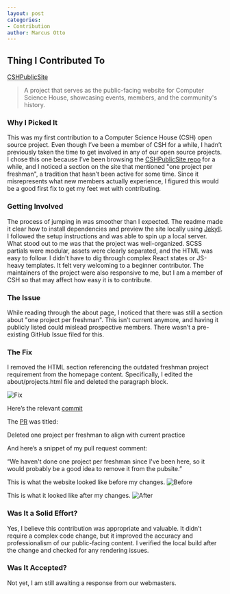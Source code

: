 ```yaml
---
layout: post
categories: 
- Contribution
author: Marcus Otto
---
```


## Thing I Contributed To

[CSHPublicSite](https://github.com/ComputerScienceHouse/CSHPublicSite)

> A project that serves as the public-facing website for Computer Science House, showcasing events, members, and the community's history.

### Why I Picked It

This was my first contribution to a Computer Science House (CSH) open source project. Even though I’ve been a member of CSH for a while, I hadn’t previously taken the time to get involved in any of our open source projects. I chose this one because I’ve been browsing the [CSHPublicSite repo](https://github.com/ComputerScienceHouse/CSHPublicSite) for a while, and I noticed a section on the site that mentioned "one project per freshman",  a tradition that hasn’t been active for some time. Since it misrepresents what new members actually experience, I figured this would be a good first fix to get my feet wet with contributing.

### Getting Involved

The process of jumping in was smoother than I expected. The readme made it clear how to install dependencies and preview the site locally using [Jekyll](https://jekyllrb.com/docs/). I followed the setup instructions and was able to spin up a local server. What stood out to me was that the project was well-organized. SCSS partials were modular, assets were clearly separated, and the HTML was easy to follow. I didn't have to dig through complex React states or JS-heavy templates. It felt very welcoming to a beginner contributor. The maintainers of the project were also responsive to me, but I am a member of CSH so that may affect how easy it is to contribute.

### The Issue
While reading through the about page, I noticed that there was still a section about "one project per freshman". This isn’t current anymore, and having it publicly listed could mislead prospective members. There wasn’t a pre-existing GitHub Issue filed for this.

### The Fix
I removed the HTML section referencing the outdated freshman project requirement from the homepage content. Specifically, I edited the about/projects.html file and deleted the paragraph block.

![Fix](/hfoss2025-blogs/assets/images/mco9734/fix.png)

Here’s the relevant [commit](https://github.com/ComputerScienceHouse/CSHPublicSite/commit/8eefa80d0ea59f055c79db2df572dbe24c03874b)

The [PR](https://github.com/ComputerScienceHouse/CSHPublicSite/pull/360) was titled:

Deleted one project per freshman to align with current practice

And here’s a snippet of my pull request comment:

“We haven't done one project per freshman since I've been here, so it would probably be a good idea to remove it from the pubsite.”

This is what the website looked like before my changes.
![Before](/hfoss2025-blogs/assets/images/mco9734/before.png)

This is what it looked like after my changes.
![After](/hfoss2025-blogs/assets/images/mco9734/after.png)

### Was It a Solid Effort?
Yes, I believe this contribution was appropriate and valuable. It didn’t require a complex code change, but it improved the accuracy and professionalism of our public-facing content. I verified the local build after the change and checked for any rendering issues.

### Was It Accepted?
Not yet, I am still awaiting a response from our webmasters.